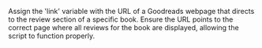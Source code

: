 Assign the 'link' variable with the URL of a Goodreads webpage that directs to the review section of a specific book. Ensure the URL points to the correct page where all reviews for the book are displayed, allowing the script to function properly.
